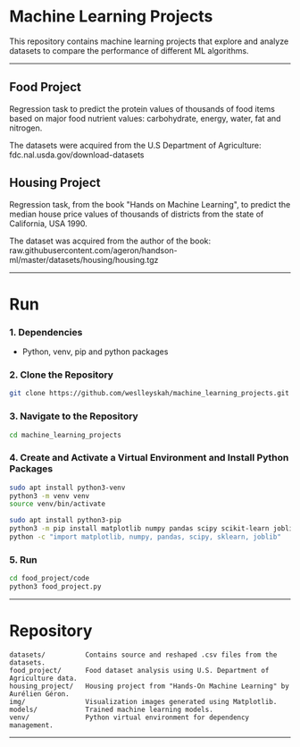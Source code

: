 # Machine Learning Projects

This repository contains machine learning projects that explore and analyze datasets to compare the performance of different ML algorithms.

---

## Food Project

Regression task to predict the protein values of thousands of food items based on major food nutrient values: carbohydrate, energy, water, fat and nitrogen.

The datasets were acquired from the U.S Department of Agriculture: fdc.nal.usda.gov/download-datasets

## Housing Project

Regression task, from the book "Hands on Machine Learning", to predict the median house price values of thousands of districts from the state of California, USA 1990.

The dataset was acquired from the author of the book: raw.githubusercontent.com/ageron/handson-ml/master/datasets/housing/housing.tgz

---

# Run

### 1. Dependencies
- Python, venv, pip and python packages 

### 2. Clone the Repository
```bash
git clone https://github.com/weslleyskah/machine_learning_projects.git
```

### 3. Navigate to the Repository
```bash
cd machine_learning_projects
```

### 4. Create and Activate a Virtual Environment and Install Python Packages
```bash
sudo apt install python3-venv
python3 -m venv venv
source venv/bin/activate

sudo apt install python3-pip
python3 -m pip install matplotlib numpy pandas scipy scikit-learn joblib
python -c "import matplotlib, numpy, pandas, scipy, sklearn, joblib"
```

### 5. Run
```bash
cd food_project/code
python3 food_project.py
```

---

# Repository

```
datasets/          Contains source and reshaped .csv files from the datasets.
food_project/      Food dataset analysis using U.S. Department of Agriculture data.
housing_project/   Housing project from "Hands-On Machine Learning" by Aurélien Géron.
img/               Visualization images generated using Matplotlib.
models/            Trained machine learning models.
venv/              Python virtual environment for dependency management.
```

---
